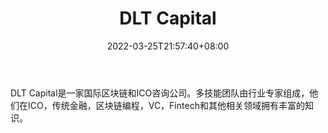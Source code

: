 ﻿---
weight: 
title: "DLT Capital"
description: "DLT Capital是一家国际区块链和ICO咨询公司"
date: 2022-03-25T21:57:40+08:00
lastmod: 2022-03-25T16:45:40+08:00
draft: false
authors: ["Metabd"]
featuredImage: "dlt-capital.jpg"
link: ""
tags: ["投资机构","DLT Capital"]
categories: ["navigation"]
navigation: ["投资机构"]
lightgallery: true
toc: true
pinned: false
recommend: false
recommend1: false
---
DLT Capital是一家国际区块链和ICO咨询公司。多技能团队由行业专家组成，他们在ICO，传统金融，区块链编程，VC，Fintech和其他相关领域拥有丰富的知识。
